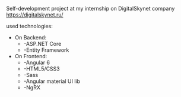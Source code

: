 Self-development project at my internship on DigitalSkynet company https://digitalskynet.ru/

 used technologies:
* On Backend:
	* -ASP.NET Core
	* -Entity Framework
* On Frontend:
	* -Angular 6
	* -HTML5/CSS3
	* -Sass
	* -Angular material UI lib
	* -NgRX
 

